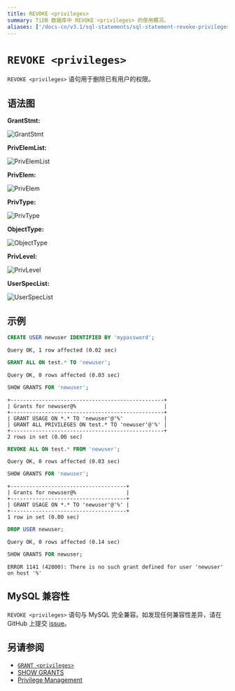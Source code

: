 ```yaml
---
title: REVOKE <privileges>
summary: TiDB 数据库中 REVOKE <privileges> 的使用概况。
aliases: ['/docs-cn/v3.1/sql-statements/sql-statement-revoke-privileges/','/docs-cn/v3.1/reference/sql/statements/revoke-privileges/']
---
```


# `REVOKE <privileges>`

`REVOKE <privileges>` 语句用于删除已有用户的权限。

## 语法图

**GrantStmt:**

![GrantStmt](https://download.pingcap.com/images/docs-cn/sqlgram/GrantStmt.png)

**PrivElemList:**

![PrivElemList](https://download.pingcap.com/images/docs-cn/sqlgram/PrivElemList.png)

**PrivElem:**

![PrivElem](https://download.pingcap.com/images/docs-cn/sqlgram/PrivElem.png)

**PrivType:**

![PrivType](https://download.pingcap.com/images/docs-cn/sqlgram/PrivType.png)

**ObjectType:**

![ObjectType](https://download.pingcap.com/images/docs-cn/sqlgram/ObjectType.png)

**PrivLevel:**

![PrivLevel](https://download.pingcap.com/images/docs-cn/sqlgram/PrivLevel.png)

**UserSpecList:**

![UserSpecList](https://download.pingcap.com/images/docs-cn/sqlgram/UserSpecList.png)

## 示例


```sql
CREATE USER newuser IDENTIFIED BY 'mypassword';
```

```
Query OK, 1 row affected (0.02 sec)
```


```sql
GRANT ALL ON test.* TO 'newuser';
```

```
Query OK, 0 rows affected (0.03 sec)
```


```sql
SHOW GRANTS FOR 'newuser';
```

```
+-------------------------------------------------+
| Grants for newuser@%                            |
+-------------------------------------------------+
| GRANT USAGE ON *.* TO 'newuser'@'%'             |
| GRANT ALL PRIVILEGES ON test.* TO 'newuser'@'%' |
+-------------------------------------------------+
2 rows in set (0.00 sec)
```


```sql
REVOKE ALL ON test.* FROM 'newuser';
```

```
Query OK, 0 rows affected (0.03 sec)
```


```sql
SHOW GRANTS FOR 'newuser';
```

```
+-------------------------------------+
| Grants for newuser@%                |
+-------------------------------------+
| GRANT USAGE ON *.* TO 'newuser'@'%' |
+-------------------------------------+
1 row in set (0.00 sec)
```


```sql
DROP USER newuser;
```

```
Query OK, 0 rows affected (0.14 sec)
```


```sql
SHOW GRANTS FOR newuser;
```

```
ERROR 1141 (42000): There is no such grant defined for user 'newuser' on host '%'
```

## MySQL 兼容性

`REVOKE <privileges>` 语句与 MySQL 完全兼容。如发现任何兼容性差异，请在 GitHub 上提交 [issue](https://github.com/pingcap/tidb/issues/new/choose)。

## 另请参阅

* [`GRANT <privileges>`](/sql-statements/sql-statement-grant-privileges.md)
* [SHOW GRANTS](/sql-statements/sql-statement-show-grants.md)
* [Privilege Management](/privilege-management.md)
